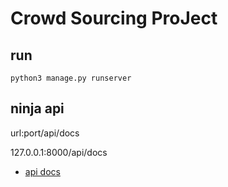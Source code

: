 # Crowd Sourcing ProJect

## run

```shell
python3 manage.py runserver
```

## ninja api 

url:port/api/docs

127.0.0.1:8000/api/docs
- [api docs](http://127.0.0.1:8000/api/docs)
